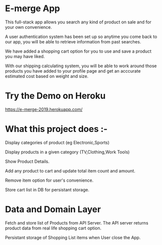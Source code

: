 
# E-merge App

This full-stack app allows you search any kind of product on sale and for your own convenience.

A user authentication system has been set up so anytime you come back to our app, you will be able to retrieve information from past searches.

We have added a shopping cart option for you to use and save a product you may have liked. 

With our shipping calculating system, you will be able to work around those products you have added to your profile page and get an acccurate estimated cost based on weight and size.

# Try the Demo on Heroku

https://e-merge-2019.herokuapp.com/


# What this project does :-

Display categories of product (eg Electronic,Sports)

Display products in a given category (TV,Clothing,Work Tools)

Show Product Details.

Add any product to cart and update total item count and amount.

Remove item option for user's convenience.

Store cart list in DB for persistant storage.

# Data and Domain Layer

Fetch and store list of Products from API Server. The API server returns product data from real life shopping cart option.

Persistant storage of Shopping List items when User close the App.


